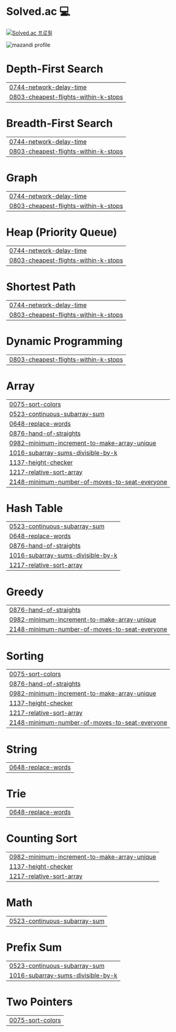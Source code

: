 # Solved.ac :computer:

<!--알고리즘-->
[![Solved.ac 프로필](http://mazassumnida.wtf/api/generate_badge?boj=ish021)](https://solved.ac/ish021)
<br/>
  
![mazandi profile](http://mazandi.herokuapp.com/api?handle=ish021&theme=dark)

</div>


# Depth-First Search
|  |
| ------- |
| [0744-network-delay-time](https://github.com/9ooDa/algo_prac/tree/master/0744-network-delay-time) |
| [0803-cheapest-flights-within-k-stops](https://github.com/9ooDa/algo_prac/tree/master/0803-cheapest-flights-within-k-stops) |
# Breadth-First Search
|  |
| ------- |
| [0744-network-delay-time](https://github.com/9ooDa/algo_prac/tree/master/0744-network-delay-time) |
| [0803-cheapest-flights-within-k-stops](https://github.com/9ooDa/algo_prac/tree/master/0803-cheapest-flights-within-k-stops) |
# Graph
|  |
| ------- |
| [0744-network-delay-time](https://github.com/9ooDa/algo_prac/tree/master/0744-network-delay-time) |
| [0803-cheapest-flights-within-k-stops](https://github.com/9ooDa/algo_prac/tree/master/0803-cheapest-flights-within-k-stops) |
# Heap (Priority Queue)
|  |
| ------- |
| [0744-network-delay-time](https://github.com/9ooDa/algo_prac/tree/master/0744-network-delay-time) |
| [0803-cheapest-flights-within-k-stops](https://github.com/9ooDa/algo_prac/tree/master/0803-cheapest-flights-within-k-stops) |
# Shortest Path
|  |
| ------- |
| [0744-network-delay-time](https://github.com/9ooDa/algo_prac/tree/master/0744-network-delay-time) |
| [0803-cheapest-flights-within-k-stops](https://github.com/9ooDa/algo_prac/tree/master/0803-cheapest-flights-within-k-stops) |
# Dynamic Programming
|  |
| ------- |
| [0803-cheapest-flights-within-k-stops](https://github.com/9ooDa/algo_prac/tree/master/0803-cheapest-flights-within-k-stops) |
# Array
|  |
| ------- |
| [0075-sort-colors](https://github.com/9ooDa/algo_prac/tree/master/0075-sort-colors) |
| [0523-continuous-subarray-sum](https://github.com/9ooDa/algo_prac/tree/master/0523-continuous-subarray-sum) |
| [0648-replace-words](https://github.com/9ooDa/algo_prac/tree/master/0648-replace-words) |
| [0876-hand-of-straights](https://github.com/9ooDa/algo_prac/tree/master/0876-hand-of-straights) |
| [0982-minimum-increment-to-make-array-unique](https://github.com/9ooDa/algo_prac/tree/master/0982-minimum-increment-to-make-array-unique) |
| [1016-subarray-sums-divisible-by-k](https://github.com/9ooDa/algo_prac/tree/master/1016-subarray-sums-divisible-by-k) |
| [1137-height-checker](https://github.com/9ooDa/algo_prac/tree/master/1137-height-checker) |
| [1217-relative-sort-array](https://github.com/9ooDa/algo_prac/tree/master/1217-relative-sort-array) |
| [2148-minimum-number-of-moves-to-seat-everyone](https://github.com/9ooDa/algo_prac/tree/master/2148-minimum-number-of-moves-to-seat-everyone) |
# Hash Table
|  |
| ------- |
| [0523-continuous-subarray-sum](https://github.com/9ooDa/algo_prac/tree/master/0523-continuous-subarray-sum) |
| [0648-replace-words](https://github.com/9ooDa/algo_prac/tree/master/0648-replace-words) |
| [0876-hand-of-straights](https://github.com/9ooDa/algo_prac/tree/master/0876-hand-of-straights) |
| [1016-subarray-sums-divisible-by-k](https://github.com/9ooDa/algo_prac/tree/master/1016-subarray-sums-divisible-by-k) |
| [1217-relative-sort-array](https://github.com/9ooDa/algo_prac/tree/master/1217-relative-sort-array) |
# Greedy
|  |
| ------- |
| [0876-hand-of-straights](https://github.com/9ooDa/algo_prac/tree/master/0876-hand-of-straights) |
| [0982-minimum-increment-to-make-array-unique](https://github.com/9ooDa/algo_prac/tree/master/0982-minimum-increment-to-make-array-unique) |
| [2148-minimum-number-of-moves-to-seat-everyone](https://github.com/9ooDa/algo_prac/tree/master/2148-minimum-number-of-moves-to-seat-everyone) |
# Sorting
|  |
| ------- |
| [0075-sort-colors](https://github.com/9ooDa/algo_prac/tree/master/0075-sort-colors) |
| [0876-hand-of-straights](https://github.com/9ooDa/algo_prac/tree/master/0876-hand-of-straights) |
| [0982-minimum-increment-to-make-array-unique](https://github.com/9ooDa/algo_prac/tree/master/0982-minimum-increment-to-make-array-unique) |
| [1137-height-checker](https://github.com/9ooDa/algo_prac/tree/master/1137-height-checker) |
| [1217-relative-sort-array](https://github.com/9ooDa/algo_prac/tree/master/1217-relative-sort-array) |
| [2148-minimum-number-of-moves-to-seat-everyone](https://github.com/9ooDa/algo_prac/tree/master/2148-minimum-number-of-moves-to-seat-everyone) |
# String
|  |
| ------- |
| [0648-replace-words](https://github.com/9ooDa/algo_prac/tree/master/0648-replace-words) |
# Trie
|  |
| ------- |
| [0648-replace-words](https://github.com/9ooDa/algo_prac/tree/master/0648-replace-words) |
# Counting Sort
|  |
| ------- |
| [0982-minimum-increment-to-make-array-unique](https://github.com/9ooDa/algo_prac/tree/master/0982-minimum-increment-to-make-array-unique) |
| [1137-height-checker](https://github.com/9ooDa/algo_prac/tree/master/1137-height-checker) |
| [1217-relative-sort-array](https://github.com/9ooDa/algo_prac/tree/master/1217-relative-sort-array) |
# Math
|  |
| ------- |
| [0523-continuous-subarray-sum](https://github.com/9ooDa/algo_prac/tree/master/0523-continuous-subarray-sum) |
# Prefix Sum
|  |
| ------- |
| [0523-continuous-subarray-sum](https://github.com/9ooDa/algo_prac/tree/master/0523-continuous-subarray-sum) |
| [1016-subarray-sums-divisible-by-k](https://github.com/9ooDa/algo_prac/tree/master/1016-subarray-sums-divisible-by-k) |
# Two Pointers
|  |
| ------- |
| [0075-sort-colors](https://github.com/9ooDa/algo_prac/tree/master/0075-sort-colors) |